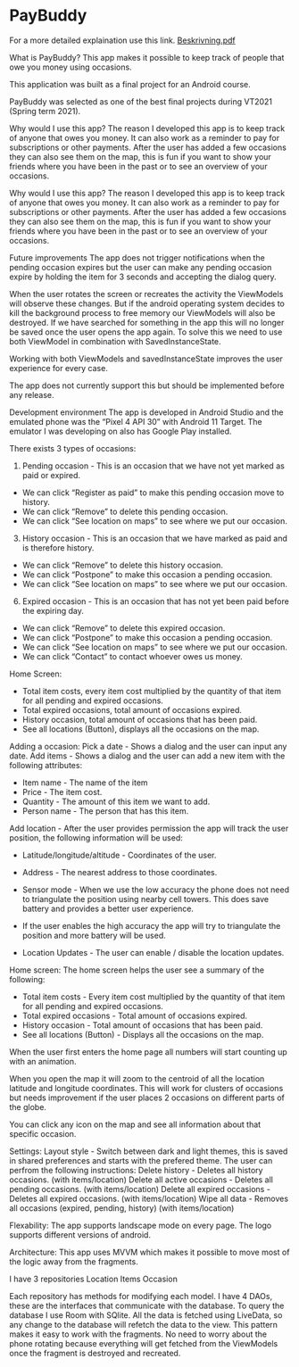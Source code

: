 # PayBuddy

For a more detailed explaination use this link.
[Beskrivning.pdf](https://github.com/ViggoLagerstedtEkholm/PayBuddy/files/6352163/Beskrivning.pdf)

What is PayBuddy?
This app makes it possible to keep track of people that owe you money using
occasions. 

This application was built as a final project for an Android course.

PayBuddy was selected as one of the best final projects during VT2021 (Spring term 2021).

Why would I use this app?
The reason I developed this app is to keep track of anyone that owes you money. It
can also work as a reminder to pay for subscriptions or other payments. After the
user has added a few occasions they can also see them on the map, this is fun if you
want to show your friends where you have been in the past or to see an overview of
your occasions.

Why would I use this app?
The reason I developed this app is to keep track of anyone that owes you money. It
can also work as a reminder to pay for subscriptions or other payments. After the
user has added a few occasions they can also see them on the map, this is fun if you
want to show your friends where you have been in the past or to see an overview of
your occasions.

Future improvements
The app does not trigger notifications when the pending occasion expires but the user can make any pending occasion expire by holding the item for 3 seconds and accepting the dialog query.

When the user rotates the screen or recreates the activity the ViewModels will observe these changes. But if the android operating system decides to kill the background process to free memory our ViewModels will also be destroyed. If we have searched for something in the app this will no longer be saved once the user opens the app again. To solve this we need to use both ViewModel in combination with SavedInstanceState.

Working with both ViewModels and savedInstanceState improves the user experience for every case.

The app does not currently support this but should be implemented before any release.

Development environment
The app is developed in Android Studio and the emulated phone was the “Pixel 4 API 30” with Android 11 Target. The emulator I was developing on also has Google Play installed.

There exists 3 types of occasions:
1. Pending occasion - This is an occasion that we have not yet marked as paid or expired. 
- We can click “Register as paid” to make this pending occasion move to history. 
- We can click “Remove” to delete this pending occasion.
- We can click “See location on maps” to see where we put our occasion.

3. History occasion - This is an occasion that we have marked as paid and is therefore history.
- We can click “Remove” to delete this history occasion.
- We can click “Postpone” to make this occasion a pending occasion.
- We can click “See location on maps” to see where we put our occasion.

6. Expired occasion - This is an occasion that has not yet been paid before the expiring day.
- We can click “Remove” to delete this expired occasion.
- We can click “Postpone” to make this occasion a pending occasion.
- We can click “See location on maps” to see where we put our occasion.
- We can click “Contact” to contact whoever owes us money.

Home Screen:
- Total item costs, every item cost multiplied by the quantity of that item for all pending and expired occasions.
- Total expired occasions, total amount of occasions expired.
- History occasion, total amount of occasions that has been paid.
- See all locations (Button), displays all the occasions on the map.

Adding a occasion:
Pick a date - Shows a dialog and the user can input any date.
Add items - Shows a dialog and the user can add a new item with the following attributes:
- Item name -  The name of the item
- Price - The item cost.
- Quantity - The amount of this item we want to add.
- Person name - The person that has this item.

Add location - After the user provides permission the app will track the user position, the following information will be used:
- Latitude/longitude/altitude - Coordinates of the user.
- Address - The nearest address to those coordinates.
- Sensor mode - When we use the low accuracy the phone does not need to triangulate the position using nearby cell towers. This does save battery and provides a better user experience.

- If the user enables the high accuracy the app will try to triangulate the position and more battery will be used.

- Location Updates - The user can enable / disable the location updates.

Home screen:
The home screen helps the user see a summary of the following:
- Total item costs - Every item cost multiplied by the quantity of that item for all pending and expired occasions.
- Total expired occasions - Total amount of occasions expired.
- History occasion - Total amount of occasions that has been paid.
- See all locations (Button) - Displays all the occasions on the map.

When the user first enters the home page all numbers will start counting up with an animation. 

When you open the map it will zoom to the centroid of all the location latitude and longitude coordinates. This will work for clusters of occasions but needs improvement if the user places 2 occasions on different parts of the globe.

You can click any icon on the map and see all information about that specific occasion.

Settings:
Layout style - Switch between dark and light themes, this is saved in shared preferences and starts with the prefered theme.
The user can perfrom the following instructions:
Delete history - Deletes all history occasions. (with items/location)
Delete all active occasions - Deletes all pending occasions. (with items/location)
Delete all expired occasions - Deletes all expired occasions. (with items/location)
Wipe all data - Removes all occasions (expired, pending, history) (with items/location)

Flexability:
The app supports landscape mode on every page.
The logo supports different versions of android.

Architecture:
This app uses MVVM which makes it possible to move most of the logic away from the fragments. 

I have 3 repositories
Location
Items 
Occasion 

Each repository has methods for modifying each model.
I have 4 DAOs, these are the interfaces that communicate with the database. To query the database I use Room with SQlite.
All the data is fetched using LiveData, so any change to the database will refetch the data to the view.
This pattern makes it easy to work with the fragments. No need to worry about the phone rotating because everything will get fetched from the ViewModels once the fragment is destroyed and recreated.

